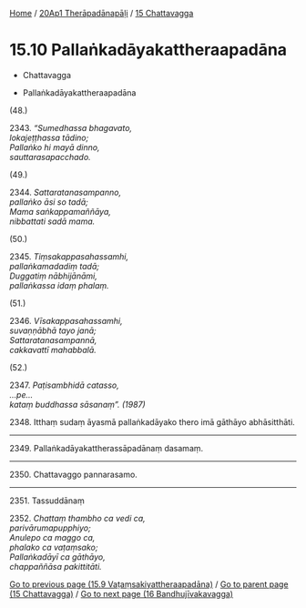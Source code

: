 
[Home](/) / [20Ap1 Therāpadānapāḷi](...md) / [15 Chattavagga](../20Ap1/15.md)

# 15.10 Pallaṅkadāyakattheraapadāna

* Chattavagga

* Pallaṅkadāyakattheraapadāna

(48.)

2343\. _“Sumedhassa bhagavato,_  
_lokajeṭṭhassa tādino;_  
_Pallaṅko hi mayā dinno,_  
_sauttarasapacchado._  


(49.)

2344\. _Sattaratanasampanno,_  
_pallaṅko āsi so tadā;_  
_Mama saṅkappamaññāya,_  
_nibbattati sadā mama._  


(50.)

2345\. _Tiṃsakappasahassamhi,_  
_pallaṅkamadadiṃ tadā;_  
_Duggatiṃ nābhijānāmi,_  
_pallaṅkassa idaṃ phalaṃ._  


(51.)

2346\. _Vīsakappasahassamhi,_  
_suvaṇṇābhā tayo janā;_  
_Sattaratanasampannā,_  
_cakkavattī mahabbalā._  


(52.)

2347\. _Paṭisambhidā catasso,_  
_…pe…_  
_kataṃ buddhassa sāsanaṃ”. (1987)_  


2348\. Itthaṃ sudaṃ āyasmā pallaṅkadāyako thero imā gāthāyo abhāsitthāti.

---

2349\. Pallaṅkadāyakattherassāpadānaṃ dasamaṃ.



---

2350\. Chattavaggo pannarasamo.



---

2351\. Tassuddānaṃ



2352\. _Chattaṃ thambho ca vedi ca,_  
_parivārumapupphiyo;_  
_Anulepo ca maggo ca,_  
_phalako ca vaṭaṃsako;_  
_Pallaṅkadāyī ca gāthāyo,_  
_chappaññāsa pakittitāti._  


[Go to previous page (15.9 Vaṭaṃsakiyattheraapadāna)](15.9.md) / [Go to parent page (15 Chattavagga)](../20Ap1/15.md) / [Go to next page (16 Bandhujīvakavagga)](../16.md)


